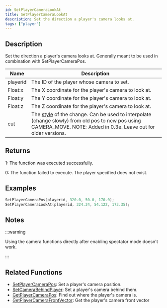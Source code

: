 ```yaml
---
id: SetPlayerCameraLookAt
title: SetPlayerCameraLookAt
description: Set the direction a player's camera looks at.
tags: ["player"]
---
```


## Description

Set the direction a player's camera looks at. Generally meant to be used in combination with SetPlayerCameraPos.

| Name | Description |
| --- | --- |
| playerid | The ID of the player whose camera to set. |
| Float:x | The X coordinate for the player's camera to look at. |
| Float:y | The Y coordinate for the player's camera to look at. |
| Float:z | The Z coordinate for the player's camera to look at. |
| cut | The [style](../resources/cameracutstyles.md) of the change. Can be used to interpolate (change slowly) from old pos to new pos using CAMERA_MOVE. NOTE: Added in 0.3e. Leave out for older versions. |

## Returns

1: The function was executed successfully.

0: The function failed to execute. The player specified does not exist.

## Examples

```c
SetPlayerCameraPos(playerid, 320.0, 50.0, 170.0);
SetPlayerCameraLookAt(playerid, 324.34, 54.122, 173.35);
```

## Notes

:::warning

Using the camera functions directly after enabling spectator mode doesn't work.

:::

## Related Functions

- [SetPlayerCameraPos](SetPlayerCameraPos.md): Set a player's camera position.
- [SetCameraBehindPlayer](SetCameraBehindPlayer.md): Set a player's camera behind them.
- [GetPlayerCameraPos](GetPlayerCameraPos.md): Find out where the player's camera is.
- [GetPlayerCameraFrontVector](GetPlayerCameraFrontVector.md): Get the player's camera front vector
